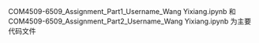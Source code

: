 COM4509-6509_Assignment_Part1_Username_Wang Yixiang.ipynb
和
COM4509-6509_Assignment_Part2_Username_Wang Yixiang.ipynb
为主要代码文件